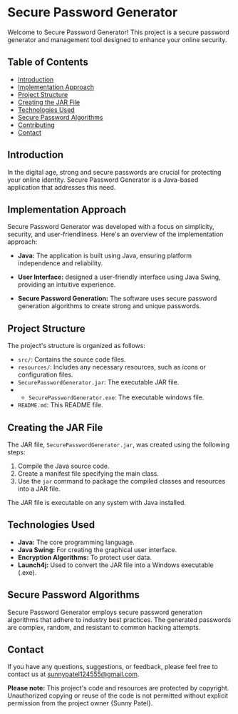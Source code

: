 # Secure Password Generator

Welcome to Secure Password Generator! This project is a secure password generator and management tool designed to enhance your online security.

## Table of Contents

- [Introduction](#introduction)
- [Implementation Approach](#implementation-approach)
- [Project Structure](#project-structure)
- [Creating the JAR File](#creating-the-jar-file)
- [Technologies Used](#technologies-used)
- [Secure Password Algorithms](#secure-password-algorithms)
- [Contributing](#contributing)
- [Contact](#contact)

## Introduction

In the digital age, strong and secure passwords are crucial for protecting your online identity. Secure Password Generator is a Java-based application that addresses this need.

## Implementation Approach

Secure Password Generator was developed with a focus on simplicity, security, and user-friendliness. Here's an overview of the implementation approach:

- **Java:** The application is built using Java, ensuring platform independence and reliability.

- **User Interface:** designed a user-friendly interface using Java Swing, providing an intuitive experience.

- **Secure Password Generation:** The software uses secure password generation algorithms to create strong and unique passwords.


## Project Structure

The project's structure is organized as follows:

- `src/`: Contains the source code files.
- `resources/`: Includes any necessary resources, such as icons or configuration files.
- `SecurePasswordGenerator.jar`: The executable JAR file.
- - `SecurePasswordGenerator.exe`: The executable windows file.
- `README.md`: This README file.

## Creating the JAR File

The JAR file, `SecurePasswordGenerator.jar`, was created using the following steps:

1. Compile the Java source code.
2. Create a manifest file specifying the main class.
3. Use the `jar` command to package the compiled classes and resources into a JAR file.

The JAR file is executable on any system with Java installed.

## Technologies Used

- **Java:** The core programming language.
- **Java Swing:** For creating the graphical user interface.
- **Encryption Algorithms:** To protect user data.
- **Launch4j:** Used to convert the JAR file into a Windows executable (.exe).

## Secure Password Algorithms

Secure Password Generator employs secure password generation algorithms that adhere to industry best practices. The generated passwords are complex, random, and resistant to common hacking attempts.

## Contact

If you have any questions, suggestions, or feedback, please feel free to contact us at sunnypatel124555@gmail.com.

**Please note:** This project's code and resources are protected by copyright. Unauthorized copying or reuse of the code is not permitted without explicit permission from the project owner {Sunny Patel}.
